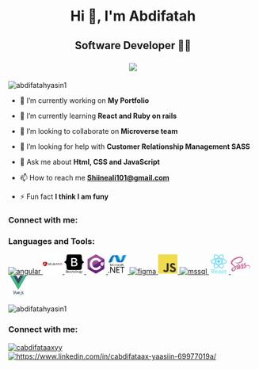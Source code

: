 <h1 align="center">Hi 👋, I'm Abdifatah</h1>
<div> 
  <h2 align="center"> Software Developer 👩‍💻 </h2>
<h3 align="center" > 
  

  <img src="https://raw.githubusercontent.com/sagar-viradiya/sagar-viradiya/master/resources/banner.png" width="400" />
</h3>

<p align="left"> <img src="https://komarev.com/ghpvc/?username=abdifatahyasin1&label=Profile%20views&color=0e75b6&style=flat" alt="abdifatahyasin1" /> </p>

- 🔭 I’m currently working on **My Portfolio**

- 🌱 I’m currently learning **React and Ruby on rails**

- 👯 I’m looking to collaborate on **Microverse team**

- 🤝 I’m looking for help with **Customer Relationship Management SASS**

- 💬 Ask me about **Html, CSS and JavaScript**

- 📫 How to reach me **Shiineali101@gmail.com**

- ⚡ Fun fact **I think I am funy**

<h3 align="left">Connect with me:</h3>
<p align="left">
</p>

<h3 align="left">Languages and Tools:</h3>
<p align="left"> <a href="https://angular.io" target="_blank" rel="noreferrer"> <img src="https://angular.io/assets/images/logos/angular/angular.svg" alt="angular" width="40" height="40"/> </a> <a href="https://angular.io" target="_blank" rel="noreferrer"> <img src="https://raw.githubusercontent.com/devicons/devicon/master/icons/angularjs/angularjs-original-wordmark.svg" alt="angularjs" width="40" height="40"/> </a> <a href="https://getbootstrap.com" target="_blank" rel="noreferrer"> <img src="https://raw.githubusercontent.com/devicons/devicon/master/icons/bootstrap/bootstrap-plain-wordmark.svg" alt="bootstrap" width="40" height="40"/> </a> <a href="https://www.w3schools.com/cs/" target="_blank" rel="noreferrer"> <img src="https://raw.githubusercontent.com/devicons/devicon/master/icons/csharp/csharp-original.svg" alt="csharp" width="40" height="40"/> </a> <a href="https://dotnet.microsoft.com/" target="_blank" rel="noreferrer"> <img src="https://raw.githubusercontent.com/devicons/devicon/master/icons/dot-net/dot-net-original-wordmark.svg" alt="dotnet" width="40" height="40"/> </a> <a href="https://www.figma.com/" target="_blank" rel="noreferrer"> <img src="https://www.vectorlogo.zone/logos/figma/figma-icon.svg" alt="figma" width="40" height="40"/> </a> <a href="https://developer.mozilla.org/en-US/docs/Web/JavaScript" target="_blank" rel="noreferrer"> <img src="https://raw.githubusercontent.com/devicons/devicon/master/icons/javascript/javascript-original.svg" alt="javascript" width="40" height="40"/> </a> <a href="https://www.microsoft.com/en-us/sql-server" target="_blank" rel="noreferrer"> <img src="https://www.svgrepo.com/show/303229/microsoft-sql-server-logo.svg" alt="mssql" width="40" height="40"/> </a> <a href="https://reactjs.org/" target="_blank" rel="noreferrer"> <img src="https://raw.githubusercontent.com/devicons/devicon/master/icons/react/react-original-wordmark.svg" alt="react" width="40" height="40"/> </a> <a href="https://sass-lang.com" target="_blank" rel="noreferrer"> <img src="https://raw.githubusercontent.com/devicons/devicon/master/icons/sass/sass-original.svg" alt="sass" width="40" height="40"/> </a> <a href="https://vuejs.org/" target="_blank" rel="noreferrer"> <img src="https://raw.githubusercontent.com/devicons/devicon/master/icons/vuejs/vuejs-original-wordmark.svg" alt="vuejs" width="40" height="40"/> </a> </p>

<p><img align="center" src="https://github-readme-stats.vercel.app/api/top-langs?username=abdifatahyasin1&show_icons=true&locale=en&layout=compact" alt="abdifatahyasin1" /></p>
  
  <h3 align="left">Connect with me:</h3>
<p align="left">
<a href="https://twitter.com/cabdifataaxyy" target="blank"><img align="center" src="https://raw.githubusercontent.com/rahuldkjain/github-profile-readme-generator/master/src/images/icons/Social/twitter.svg" alt="cabdifataaxyy" height="30" width="40" /></a>
  <a href="https://linkedin.com/in/https://www.linkedin.com/in/cabdifataax-yaasiin-69977019a/" target="blank"><img align="center" src="https://raw.githubusercontent.com/rahuldkjain/github-profile-readme-generator/master/src/images/icons/Social/linked-in-alt.svg" alt="https://www.linkedin.com/in/cabdifataax-yaasiin-69977019a/" height="30" width="40" /></a>
